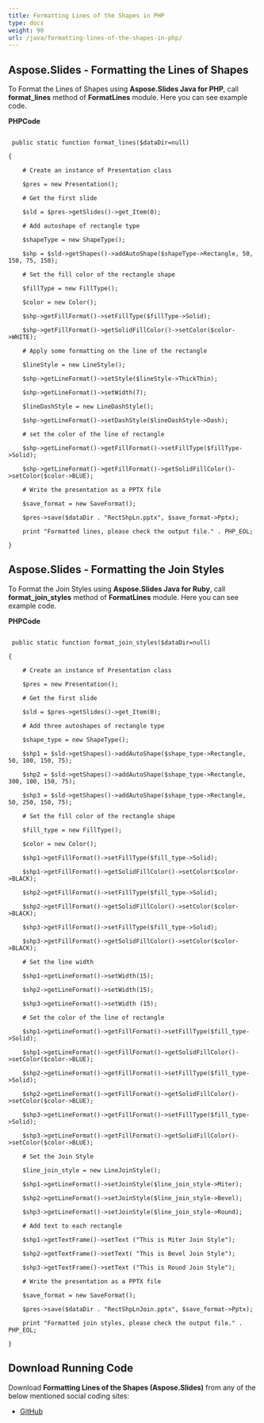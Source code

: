 ```yaml
---
title: Formatting Lines of the Shapes in PHP
type: docs
weight: 90
url: /java/formatting-lines-of-the-shapes-in-php/
---
```


## **Aspose.Slides - Formatting the Lines of Shapes**
To Format the Lines of Shapes using **Aspose.Slides Java for PHP**, call **format_lines** method of **FormatLines** module. Here you can see example code.

**PHPCode**

```

 public static function format_lines($dataDir=null)

{

    # Create an instance of Presentation class

    $pres = new Presentation();

    # Get the first slide

    $sld = $pres->getSlides()->get_Item(0);

    # Add autoshape of rectangle type

    $shapeType = new ShapeType();

    $shp = $sld->getShapes()->addAutoShape($shapeType->Rectangle, 50, 150, 75, 150);

    # Set the fill color of the rectangle shape

    $fillType = new FillType();

    $color = new Color();

    $shp->getFillFormat()->setFillType($fillType->Solid);

    $shp->getFillFormat()->getSolidFillColor()->setColor($color->WHITE);

    # Apply some formatting on the line of the rectangle

    $lineStyle = new LineStyle();

    $shp->getLineFormat()->setStyle($lineStyle->ThickThin);

    $shp->getLineFormat()->setWidth(7);

    $lineDashStyle = new LineDashStyle();

    $shp->getLineFormat()->setDashStyle($lineDashStyle->Dash);

    # set the color of the line of rectangle

    $shp->getLineFormat()->getFillFormat()->setFillType($fillType->Solid);

    $shp->getLineFormat()->getFillFormat()->getSolidFillColor()->setColor($color->BLUE);

    # Write the presentation as a PPTX file

    $save_format = new SaveFormat();

    $pres->save($dataDir . "RectShpLn.pptx", $save_format->Pptx);

    print "Formatted lines, please check the output file." . PHP_EOL;

}

```
## **Aspose.Slides - Formatting the Join Styles**
To Format the Join Styles using **Aspose.Slides Java for Ruby**, call **format_join_styles** method of **FormatLines** module. Here you can see example code.

**PHPCode**

```

 public static function format_join_styles($dataDir=null)

{

    # Create an instance of Presentation class

    $pres = new Presentation();

    # Get the first slide

    $sld = $pres->getSlides()->get_Item(0);

    # Add three autoshapes of rectangle type

    $shape_type = new ShapeType();

    $shp1 = $sld->getShapes()->addAutoShape($shape_type->Rectangle, 50, 100, 150, 75);

    $shp2 = $sld->getShapes()->addAutoShape($shape_type->Rectangle, 300, 100, 150, 75);

    $shp3 = $sld->getShapes()->addAutoShape($shape_type->Rectangle, 50, 250, 150, 75);

    # Set the fill color of the rectangle shape

    $fill_type = new FillType();

    $color = new Color();

    $shp1->getFillFormat()->setFillType($fill_type->Solid);

    $shp1->getFillFormat()->getSolidFillColor()->setColor($color->BLACK);

    $shp2->getFillFormat()->setFillType($fill_type->Solid);

    $shp2->getFillFormat()->getSolidFillColor()->setColor($color->BLACK);

    $shp3->getFillFormat()->setFillType($fill_type->Solid);

    $shp3->getFillFormat()->getSolidFillColor()->setColor($color->BLACK);

    # Set the line width

    $shp1->getLineFormat()->setWidth(15);

    $shp2->getLineFormat()->setWidth(15);

    $shp3->getLineFormat()->setWidth (15);

    # Set the color of the line of rectangle

    $shp1->getLineFormat()->getFillFormat()->setFillType($fill_type->Solid);

    $shp1->getLineFormat()->getFillFormat()->getSolidFillColor()->setColor($color->BLUE);

    $shp2->getLineFormat()->getFillFormat()->setFillType($fill_type->Solid);

    $shp2->getLineFormat()->getFillFormat()->getSolidFillColor()->setColor($color->BLUE);

    $shp3->getLineFormat()->getFillFormat()->setFillType($fill_type->Solid);

    $shp3->getLineFormat()->getFillFormat()->getSolidFillColor()->setColor($color->BLUE);

    # Set the Join Style

    $line_join_style = new LineJoinStyle();

    $shp1->getLineFormat()->setJoinStyle($line_join_style->Miter);

    $shp2->getLineFormat()->setJoinStyle($line_join_style->Bevel);

    $shp3->getLineFormat()->setJoinStyle($line_join_style->Round);

    # Add text to each rectangle

    $shp1->getTextFrame()->setText ("This is Miter Join Style");

    $shp2->getTextFrame()->setText( "This is Bevel Join Style");

    $shp3->getTextFrame()->setText ("This is Round Join Style");

    # Write the presentation as a PPTX file

    $save_format = new SaveFormat();

    $pres->save($dataDir . "RectShpLnJoin.pptx", $save_format->Pptx);

    print "Formatted join styles, please check the output file." . PHP_EOL;

}

```
## **Download Running Code**
Download **Formatting Lines of the Shapes (Aspose.Slides)** from any of the below mentioned social coding sites:

- [GitHub](https://github.com/aspose-slides/Aspose.Slides-for-Java/blob/master/Plugins/Aspose_Slides_Java_for_PHP/src/aspose/slides/WorkingWithShapes/FormatLines.php)
